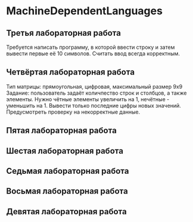 # MachineDependentLanguages

## Третья лабораторная работа
Требуется написать программу, в которой ввести строку и затем вывести первые её 10 символов. Считать ввод всегда корректным.

## Четвёртая лабораторная работа
Тип матрицы: прямоугольная, цифровая, максимальный размер 9х9  
Задание: пользователь задаёт количпество строк и столбцов, а также элементы. Нужно чётные элементы увеличить на 1, нечётные - уменьшить на 1.  Вывести только последние цифры новых значений.  
Предусмотреть проверку на некорректные данные.

## Пятая лабораторная работа


## Шестая лабораторная работа


## Седьмая лабораторная работа


## Восьмая лабораторная работа


## Девятая лабораторная работа

